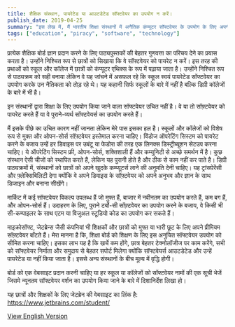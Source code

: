 ```yaml
---
title: शैक्षिक संस्थान, पायरेटेड या आउटडेटेड सॉफ्टवेयर का उपयोग न करें।
publish_date: 2019-04-25
summary: "इस लेख में, मैं भारतीय शिक्षा संस्थानों में अनैतिक कंप्यूटर सॉफ्टवेयर के उपयोग के लिए अपनी टिप्पणियों और संभावित समाधानों को साझा कर रहा हूं"
tags: ["education", "piracy", "software", "technology"]
---
```


प्रत्येक शैक्षिक बोर्ड ज्ञान प्रदान करने के लिए पाठ्यपुस्तकों की बेहतर गुणवत्ता का परिचय देने का प्रयास करता है। उन्होंने निश्चित रूप से छात्रों को सिखाया कि वे सॉफ्टवेयर को पायरेट न करें। इस तरह की प्रथाओं को स्कूल और कॉलेज में छात्रों को कंप्यूटर एथिक्स के रूप में पढ़ाया जाता है। उन्होंने निश्चित रूप से पाठ्यक्रम को सही बनाया लेकिन वे यह जांचने में असफल रहे कि स्कूल स्वयं पायरेटेड सॉफ्टवेयर का उपयोग करके उन नैतिकता को तोड़ रहे थे। यह कहानी सिर्फ स्कूलों के बारे में नहीं है बल्कि डिग्री कॉलेजों के बारे में भी है।

इन संस्थानों द्वारा शिक्षा के लिए उपयोग किया जाने वाला सॉफ्टवेयर उचित नहीं है। वे या तो सॉफ़्टवेयर को पायरेट करते हैं या वे पुराने-व्यर्थ सॉफ्टवेयर्स का उपयोग करते हैं।

मैं इसके पीछे का उचित कारण नहीं जानता लेकिन मेरे पास इसका हल है। स्कूलों और कॉलेजों को विशेष रूप से मुक्त और ओपन-सोर्स सॉफ़्टवेयर इस्तेमाल करना चाहिए। विंडोज ऑपरेटिंग सिस्टम को पायरेट करने के बजाय उन्हें हर डिवाइस पर उबंटू या फेडोरा की तरह एक लिनक्स डिस्ट्रीब्यूशन सेटउप करना चाहिए। ये ऑपरेटिंग सिस्टम फ्री, ओपन-सोर्स, शक्तिशाली हैं और कम्युनिटी से अच्छे समर्थन में है। कुछ संस्थान ऐसी चीजों को स्थापित करते हैं, लेकिन यह पुरानी होते है और ठीक से काम नहीं कर पाते है। डिग्री पाठ्यक्रमों में, संस्थानों को छात्रों को अपने खुदके कम्प्यूटर्स लाने की अनुमति देनी चाहिए। यह ट्रांसपेरेंसी और फ़्लेक्सिबिलिटी देगा क्योंकि वे अपने डिवाइस के सॉफ़्टवेयर को अपने अनुभव और ज्ञान के साथ डिजाइन और बनाना सीखेंगे।

मार्किट में कई सॉफ्टवेयर विकल्प उपलब्ध हैं जो मुफ्त हैं, बाजार में नवीनतम का उपयोग करते हैं, कम बग हैं, और ओपन-सोर्स हैं। उदाहरण के लिए, पुराने टर्बो-सी सॉफ़्टवेयर का उपयोग करने के बजाय, वे किसी भी सी-कम्पाइलर के साथ एटम या विजुअल स्टूडियो कोड का उपयोग कर सकते हैं।

माइक्रोसॉफ्ट, जेटब्रेन्स जैसी कंपनियां भी शिक्षकों और छात्रों को मुफ्त या भारी छूट के लिए अपने प्रीमियम सॉफ़्टवेयर बाँटते हैं। मेरा मानना है कि, शिक्षा बोर्ड को शिक्षण के लिए इस अनुचित सॉफ्टवेयर उपयोग को सीमित करना चाहिए। इसका लाभ यह है कि खर्चे कम होंगे, छात्र बेहतर टेक्नोलॉजीज पर काम करेंगे, सभी को सॉफ्टवेयर निर्माता और समुदाय से बेहतर सपोर्ट मिलेगा क्योंकि सॉफ्टवेयर्स आउटडेटेड और उन्हें पायरेटेड या नहीं किया जाता है। इससे अन्य संस्थानों के बीच मूल्य में वृद्धि होगी।

बोर्ड को एक वेबसाइट प्रदान करनी चाहिए या हर स्कूल या कॉलेजों को सॉफ्टवेयर नामों की एक सूची भेजें जिसमे न्यूनतम सॉफ्टवेयर वर्शन का उपयोग किया जाने के बारे में दिशानिर्देश लिखा हो।

यह छात्रों और शिक्षकों के लिए जेटब्रेन की वेबसाइट का लिंक है: https://www.jetbrains.com/student/

[View English Version](2_en_educational_institutions_please_stop)
